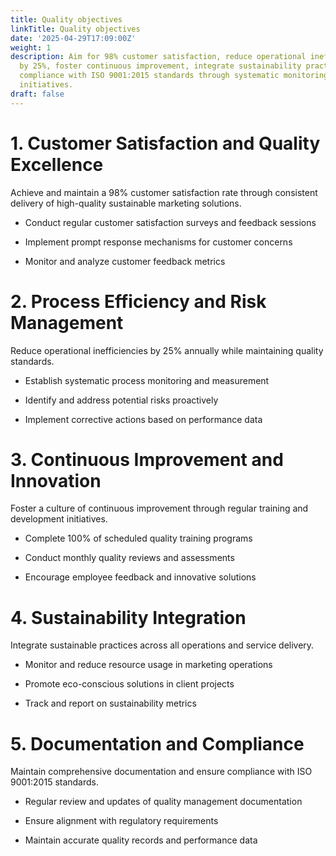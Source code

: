 ```yaml
---
title: Quality objectives
linkTitle: Quality objectives
date: '2025-04-29T17:09:00Z'
weight: 1
description: Aim for 98% customer satisfaction, reduce operational inefficiencies
  by 25%, foster continuous improvement, integrate sustainability practices, and ensure
  compliance with ISO 9001:2015 standards through systematic monitoring and training
  initiatives.
draft: false
---
```



# 1. Customer Satisfaction and Quality Excellence

Achieve and maintain a 98% customer satisfaction rate through consistent delivery of high-quality sustainable marketing solutions.

- Conduct regular customer satisfaction surveys and feedback sessions

- Implement prompt response mechanisms for customer concerns

- Monitor and analyze customer feedback metrics

# 2. Process Efficiency and Risk Management

Reduce operational inefficiencies by 25% annually while maintaining quality standards.

- Establish systematic process monitoring and measurement

- Identify and address potential risks proactively

- Implement corrective actions based on performance data

# 3. Continuous Improvement and Innovation

Foster a culture of continuous improvement through regular training and development initiatives.

- Complete 100% of scheduled quality training programs

- Conduct monthly quality reviews and assessments

- Encourage employee feedback and innovative solutions

# 4. Sustainability Integration

Integrate sustainable practices across all operations and service delivery.

- Monitor and reduce resource usage in marketing operations

- Promote eco-conscious solutions in client projects

- Track and report on sustainability metrics

# 5. Documentation and Compliance

Maintain comprehensive documentation and ensure compliance with ISO 9001:2015 standards.

- Regular review and updates of quality management documentation

- Ensure alignment with regulatory requirements

- Maintain accurate quality records and performance data